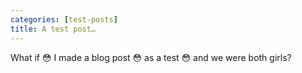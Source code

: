 ```yaml
---
categories: [test-posts]
title: A test post…
---
```


What if 😳 I made a blog post 😳 as a test 😳 and we were both girls?
